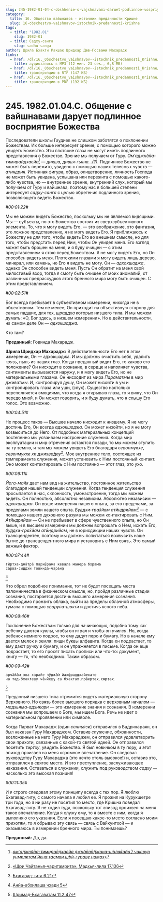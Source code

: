```yaml
---
slug: 245-1982-01-04-c-obshhenie-s-vajshnavami-daruet-podlinnoe-vospriyatie-bozhestva
category:
  title: 16. Общество вайшнавов - источник преданности Кришне
  slug: 16-obschestvo-vaishnavov-istochnik-predannosti-krishne
tags:
  - title: "1982.01"
    slug: 1982-01
  - title: Садху-санга
    slug: sadhu-sanga
author: Шрила Бхакти Ракшак Шридхар Дев-Госвами Махарадж
links:
  - href: /dl/16._Obschestvo_vaishnavov--istochnik_predannosti_Krishne/245_1982.01.04.C_SridharMj_Obwenie_s_vayshnavami_daruet_podlinnoe_vospriyatie_Bojestva.mp3
    title: аудиозапись в MP3 (12 мин. 23 сек., 6,8 МБ)
  - href: /dl/16._Obschestvo_vaishnavov--istochnik_predannosti_Krishne/245_1982.01.04.C_SridharMj_Obwenie_s_vayshnavami_daruet_podlinnoe_vospriyatie_Bojestva.rtf
    title: транскрипцию в RTF (147 КБ)
  - href: /dl/16._Obschestvo_vaishnavov--istochnik_predannosti_Krishne/245_1982.01.04.C_SridharMj_Obwenie_s_vayshnavami_daruet_podlinnoe_vospriyatie_Bojestva.pdf
    title: транскрипцию в PDF (192 КБ)
---
```


# 245. 1982.01.04.C. Общение с вайшнавами дарует подлинное восприятие Божества

Последователи школы Гаудиев не слишком заботятся о поклонении Божествам. Их больше интересует зрение, с помощью которого можно увидеть Божество. Эти плотские глаза не могут иметь подлинного представления о Божестве. Зрение мы получаем от Гуру. *Ом̇ аджн̃а̄на-тимира̄ндхасйа*[^_ftn1] — *дикша*, *дивья-гьяна…(?)*. Подлинное Божество не может быть пережито, увидено с помощью наших телесных чувств — *атиндрия*. Истинная фигура, образ, олицетворение, личность Господа не может быть увидена, услышана или пережита с помощью какого-либо чувства, но — внутреннее зрение, внутренний слух, который мы получаем от Гуру и вайшнава, поэтому нас в большей степени интересует *садху-санга* с целью обретения подлинного зрения, позволяющего видеть Божество.

*#00:01:22#*

Мы не можем видеть Божество, поскольку мы не являемся видящими. Мы — субъекты, но это Божество состоит из сверхсубъективного элемента. То, что я могу видеть Его, — это воображение, это фантазия, это ложное представление, я не могу видеть Его. Я приближаюсь к Божеству не для того, чтобы видеть Его во внешнем смысле, но для того, чтобы предстать перед Ним, чтобы Он увидел меня. Его взгляд может быть брошен на меня, и я буду очищен — с этим представлением я стою перед Божеством. Я не могу видеть Его, но Он способен видеть меня. Плотскими глазами я могу видеть лишь дерево, минерал, или камень, но Его я видеть не могу. Он — *адхокшаджа*, однако Он способен видеть меня. Пусть Он обратит на меня свой милостивый взор, тогда я смогу быть очищен от моих аномалий, от различных предрассудков этого бренного мира могу быть очищен. С этим представлением.

*#00:02:51#*

Бог всегда пребывает в субъективном измерении, никогда не в объективном. Тем не менее, Он приходит на объективную сторону для самых падших, для тех, *шраддха* которых низшего типа. И мы можем думать: «О, Бог здесь, в низшем измерении». Но в действительности, на самом деле Он — *адхокшаджа*.

Кто там?

**Преданный:** Говинда Махарадж.

**Шрила Шридхар Махарадж:** В действительности Его нет в этом измерении, Он — адхокшаджа. И мы должны очистить себя, удалить грязь, пыль из наших глаз. Когда преданный видит Его, то каково его положение? Он нисходит в сознание, в сердце и наполняет чувства, сантименты вырываются наружу, и я могу видеть Его, но не материальными глазами. Он нисходит из мира *Параматмы* в мир *дживатмы*. И, контролируя душу, Он может низойти в ум и контролировать глаза или уши, (слух). Существо настолько переполняется эмоциями, что когда я открываю глаза, то я вижу, что Он передо мной, и Он может говорить, и я буду думать, что я слышу Его голос. Это возможно.

*#00:04:51#*

Но процесс таков — Высшее начало нисходит к низшему. Я не могу достичь Его, Он всегда *адхокшаджа*. Он может низойти, но я не могу возвыситься до Него. От подобных материальных концепций постепенно мы усваиваем настроение служения. Когда мир эксплуатации и мир отречения остаются позади, то мы можем ступить на ту землю, и там мы можем увидеть Его благодаря *севонмукхе*, *севонмукхе хи джихва̄дау*[^_ftn2]. Мое внутреннее тело, состоящее из темперамента служения, может установить с Ним постоянный контакт. Оно может контактировать с Ним постоянно — этот глаз, это ухо.

*#00:06:11#*

*Йога-майя* дает нам вид на жительство, постоянное жительство благодаря нашей тенденции служения. Когда тенденция служения просыпается в нас, склонность, умонастроение, тогда мы можем видеть. Он полностью, абсолютно независим. Абсолютно независим — *адхокшаджа*. Он выше измерения нашего опыта, за его пределами, за пределами земли нашего опыта. *Буддхи-гра̄хйам атӣндрийам*[^_ftn3] — с помощью нашего духовного разума мы можем контактировать с Ним. *Атӣндрийам* — Он не пребывает в сфере чувственного опыта, но Он выше, и в высшем измерении мы должны вопрошать о Нем, искать Его, *буддхи-гра̄хйам атӣндрийам*, не в юрисдикции наших чувств. Он трансцендентен, поэтому мы должны попытаться возвысить наше бытие до трансцендентного мира и установить с Ним связь. Это самый важный фактор.

*#00:07:44#*

    тӣртха-джа̄тра̄ париш́рама кевала манера бхрама
    сарва-сиддхи говинда-чаран̣а
[^_ftn4]

Кто обрел подобное понимание, тот не будет посещать места паломничества в физическом смысле, но, пройдя различные стадии сознания, постарается достичь высшего измерения сознания. Необходимо пронзить облака, выйти за пределы облачной атмосферы, тумана с помощью *сварупа-шакти* и достичь ясного неба.

*#00:08:46#*

Поклонение Божествам только для начинающих, подобно тому как ребенку даются куклы, чтобы он играл и чтобы он учился. Но, когда ребенок немного подрос, то ему дадут перо и бумагу. Но в начале ему дается мелок и земля: пиши буквы алфавита. Когда он подрастает, то ему дают ручку и бумагу, и он упражняется в письме. Когда он еще подрастает, то его просят писать прописи или что-то: документ, книгу — то, что необходимо. Таким образом.

*#00:09:42#*

    арча̄йа̄м эва харайе пӯджа̄м̇ йах̣ш́раддхайехате
    на тад-бхактеш̣у ча̄нйеш̣у са бхактах̣ пра̄кр̣тах̣ смр̣тах̣
[^_ftn5]

Преданный низшего типа стремится видеть материальную сторону Верховного. Но связь более высшего порядка с верховным началом — *мадхьяма-адхикари* — это измерение знания и сознания. В измерении сознания мы вопрошаем о Боге, мы ищем Бога. Речь не идет о материальном проявлении или символе.

Когда Парват Махарадж (один *санньяси*) отправился в Бадринараян, он был наказан Гуру Махараджем. Оставив служение, обязанности, возложенные на него Гуру Махараджем, он отправился удовлетворить свои прихоти, связанные с какой-то святой идеей. Он отправился посетить *тиртху*, увидеть Божество. Я был новичком в ту пору, и этот эпизод произвел на меня огромное впечатление. Он следовал руководству Гуру Махараджа (это нечто столь высокое!) и, оставив это, отправился в святое место. И это преступление, заслуживающее наказания. Оставаться в служении, служить под руководством *садху* — насколько это высокая позиция!

*#00:11:35#*

И я строго следовал этому принципу всегда с тех пор. Я люблю Бхагавад-гиту, с самого начала я любил ее. Я прожил на Курукшетре три года, но я ни разу не посетил то место, где Кришна поведал Бхагавад-гиту. Я не ходил туда, поскольку тот эпизод произвел на меня такое впечатление. Когда я служу ему, то я вместе с ним, когда я выполняю его указания. Если я посещаю какое-то место согласно моим прихотям, то я обрываю эту связь — связь с Вайкунтхой — и оказываюсь в измерении бренного мира. Ты понимаешь?

**Преданный:** Да, да.



[^_ftn1]: [*ом̇ аджн̃а̄на-тимира̄ндхасйа джн̃а̄на̄н̃джана-ш́ала̄кайа̄ / чакш̣ур унмилитам̇ йена тасмаи ш́рӣ-гураве намах̣*](../notes/shloka/om-adzhnana-timirandhasja-dzhnanandzhana-shalakaja.md)

[^_ftn2]: [«Шри Чайтанья-чаритамрита», Мадхья-лила 17.136](../notes/shri-chajtanya-charitamrita-madhya-lila/shri-chajtanya-charitamrita-madhya-lila-17-136.md)

[^_ftn3]: [Бхагавад-гита 6.21](../notes/bhagavad-gita/bhagavad-gita-6-21.md)

[^_ftn4]: [Анйа-абхилаша чхади 5](../notes/anja-abhilasha-chhadi/anja-abhilasha-chhadi-5.md)

[^_ftn5]: [Шримад-Бхагаватам 11.2.47](../notes/shrimad-bhagavatam/shrimad-bhagavatam-11-2-47.md)
